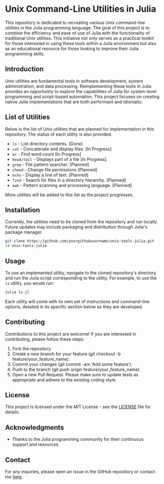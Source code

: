 # Unix Command-Line Utilities in Julia

This repository is dedicated to recreating various Unix command-line utilities in the Julia programming language. The goal of this project is to combine the efficiency and ease of use of Julia with the functionality of traditional Unix utilities. This initiative not only serves as a practical toolkit for those interested in using these tools within a Julia environment but also as an educational resource for those looking to improve their Julia programming skills.

## Introduction

Unix utilities are fundamental tools in software development, system administration, and data processing. Reimplementing these tools in Julia provides an opportunity to explore the capabilities of Julia for system-level programming and script-based automation. This project focuses on creating native Julia implementations that are both performant and idiomatic.

## List of Utilities

Below is the list of Unix utilities that are planned for implementation in this repository. The status of each utility is also provided.

- `ls` - List directory contents. [Done]
- `cat` - Concatenate and display files. [In Progress]
- `wc` - Find word count [In Progress]
- `head/tail` - Displays part of a file [In Progress]
- `grep` - File pattern searcher. [Planned]
- `chmod` - Change file permissions [Planned]
- `echo` - Display a line of text. [Planned]
- `find` - Search for files in a directory hierarchy. [Planned]
- `awk` - Pattern scanning and processing language. [Planned]

More utilities will be added to this list as the project progresses.

## Installation

Currently, the utilities need to be cloned from the repository and run locally. Future updates may include packaging and distribution through Julia's package manager.

```bash
git clone https://github.com/yourgithubusername/unix-tools-julia.git
cd unix-tools-julia
```

## Usage

To use an implemented utility, navigate to the cloned repository's directory and run the Julia script corresponding to the utility. For example, to use the `ls` utility, you would run:

```julia
julia ls.jl
```

Each utility will come with its own set of instructions and command-line options, detailed in its specific section below as they are developed.

## Contributing
Contributions to this project are welcome! If you are interested in contributing, please follow these steps:

1. Fork the repository.
2. Create a new branch for your feature (git checkout -b feature/your_feature_name).
3. Commit your changes (git commit -am 'Add some feature').
4. Push to the branch (git push origin feature/your_feature_name).
5. Open a new Pull Request.
Please make sure to update tests as appropriate and adhere to the existing coding style.

## License
This project is licensed under the MIT License - see the [LICENSE](LICENSE) file for details.

## Acknowledgments

- Thanks to the Julia programming community for their continuous support and resources.

## Contact

For any inquiries, please open an issue in the GitHub repository or contact me [here](mailto:sebarrett@augusta.edu).